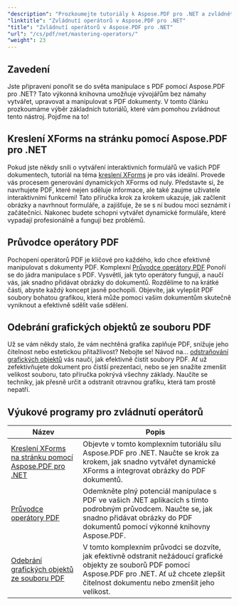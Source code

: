 ```yaml
---
"description": "Prozkoumejte tutoriály k Aspose.PDF pro .NET a zvládněte manipulaci s PDF pomocí praktických návodů na XForms, PDF operátory a odstraňování grafických objektů."
"linktitle": "Zvládnutí operátorů v Aspose.PDF pro .NET"
"title": "Zvládnutí operátorů v Aspose.PDF pro .NET"
"url": "/cs/pdf/net/mastering-operators/"
"weight": 23
---
```


## Zavedení

Jste připraveni ponořit se do světa manipulace s PDF pomocí Aspose.PDF pro .NET? Tato výkonná knihovna umožňuje vývojářům bez námahy vytvářet, upravovat a manipulovat s PDF dokumenty. V tomto článku prozkoumáme výběr základních tutoriálů, které vám pomohou zvládnout tento nástroj. Pojďme na to!

## Kreslení XForms na stránku pomocí Aspose.PDF pro .NET
Pokud jste někdy snili o vytváření interaktivních formulářů ve vašich PDF dokumentech, tutoriál na téma [kreslení XForms](./draw-xforms-on-page/) je pro vás ideální. Provede vás procesem generování dynamických XForms od nuly. Představte si, že navrhujete PDF, které nejen sděluje informace, ale také zaujme uživatele interaktivními funkcemi! Tato příručka krok za krokem ukazuje, jak začlenit obrázky a navrhnout formuláře, a zajišťuje, že se s ní budou moci seznámit i začátečníci. Nakonec budete schopni vytvářet dynamické formuláře, které vypadají profesionálně a fungují bez problémů.

## Průvodce operátory PDF
Pochopení operátorů PDF je klíčové pro každého, kdo chce efektivně manipulovat s dokumenty PDF. Komplexní [Průvodce operátory PDF](./guide-to-pdf-operators/) Ponoří se do jádra manipulace s PDF. Vysvětlí, jak tyto operátory fungují, a naučí vás, jak snadno přidávat obrázky do dokumentů. Rozdělíme to na krátké části, abyste každý koncept jasně pochopili. Objevíte, jak vylepšit PDF soubory bohatou grafikou, která může pomoci vašim dokumentům skutečně vyniknout a efektivně sdělit vaše sdělení.

## Odebrání grafických objektů ze souboru PDF
Už se vám někdy stalo, že vám nechtěná grafika zaplňuje PDF, snižuje jeho čitelnost nebo estetickou přitažlivost? Nebojte se! Návod na... [odstraňování grafických objektů](./remove-graphics-objects-from-pdf-file/) vás naučí, jak efektivně čistit soubory PDF. Ať už zefektivňujete dokument pro čistší prezentaci, nebo se jen snažíte zmenšit velikost souboru, tato příručka pokrývá všechny základy. Naučíte se techniky, jak přesně určit a odstranit otravnou grafiku, která tam prostě nepatří. 

## Výukové programy pro zvládnutí operátorů
| Název | Popis |
| --- | --- | 
| [Kreslení XForms na stránku pomocí Aspose.PDF pro .NET](./draw-xforms-on-page/) | Objevte v tomto komplexním tutoriálu sílu Aspose.PDF pro .NET. Naučte se krok za krokem, jak snadno vytvářet dynamické XForms a integrovat obrázky do PDF dokumentů. |  
| [Průvodce operátory PDF](./guide-to-pdf-operators/) | Odemkněte plný potenciál manipulace s PDF ve vašich .NET aplikacích s tímto podrobným průvodcem. Naučte se, jak snadno přidávat obrázky do PDF dokumentů pomocí výkonné knihovny Aspose.PDF. |  
| [Odebrání grafických objektů ze souboru PDF](./remove-graphics-objects-from-pdf-file/) | V tomto komplexním průvodci se dozvíte, jak efektivně odstranit nežádoucí grafické objekty ze souborů PDF pomocí Aspose.PDF pro .NET. Ať už chcete zlepšit čitelnost dokumentu nebo zmenšit jeho velikost. |